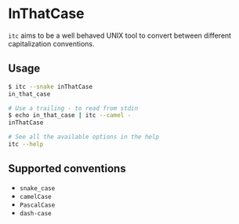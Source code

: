# InThatCase

`itc` aims to be a well behaved UNIX tool to convert between different
capitalization conventions.

## Usage

```bash
$ itc --snake inThatCase
in_that_case

# Use a trailing - to read from stdin
$ echo in_that_case | itc --camel -
inThatCase

# See all the available options in the help
itc --help
```

## Supported conventions

* `snake_case`
* `camelCase`
* `PascalCase`
* `dash-case`
